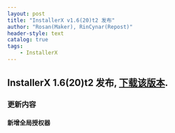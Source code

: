```yaml
---
layout: post
title: "InstallerX v1.6(20)t2 发布"
author: "Rosan(Maker), RinCynar(Repost)"
header-style: text
catalog: true
tags:
    - InstallerX
---
```


## InstallerX 1.6(20)t2 发布, [下载该版本](/file/InstallerX_1.6(20)-t2.apk).

### 更新内容

#### 新增全局授权器